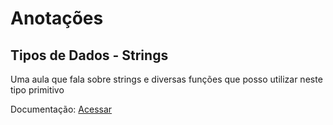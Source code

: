 # Anotações

## Tipos de Dados - Strings

Uma aula que fala sobre strings e diversas funções que posso utilizar neste tipo primitivo

Documentação: <a href="https://www.php.net/manual/pt_BR/ref.strings.php">Acessar</a>